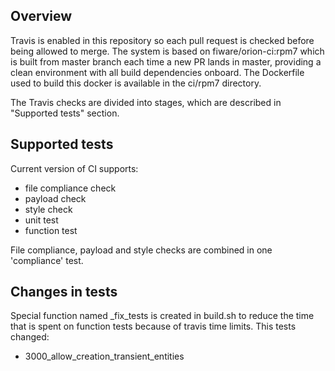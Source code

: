 ## Overview
Travis is enabled in this repository so each pull request is checked before being allowed to merge.
The system is based on fiware/orion-ci:rpm7  which is built from master branch each time a new PR lands in master,
providing a clean environment with all build dependencies onboard. The Dockerfile used to build this docker is available
in the ci/rpm7 directory.

The Travis checks are divided into stages, which are described in "Supported tests" section.

## Supported tests
Current version of CI supports:
* file compliance check
* payload check
* style check
* unit test
* function test

File compliance, payload and style checks are combined in one 'compliance' test.

## Changes in tests
Special function named _fix_tests is created in build.sh to reduce the time that is spent on function tests because of travis time limits.
This tests changed:
* 3000_allow_creation_transient_entities
